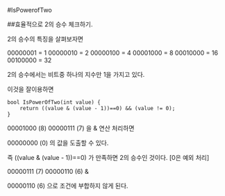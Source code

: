 #IsPowerofTwo

##효율적으로 2의 승수 체크하기.

2의 승수의 특징을 살펴보자면

00000001 = 1
00000010 = 2
00000100 = 4
00001000 = 8
00010000 = 16
00100000 = 32

2의 승수에서는 비트중 하나의 지수만 1을 가지고 있다.

이것을 잘이용하면

	bool IsPowerOfTwo(int value) {
		return ((value & (value - 1))==0) && (value != 0);
	}

00001000 (8) 
00000111 (7) 을 & 연산 처리하면

00000000 (0) 의 값을 도출할 수 있다. 

즉 ((value & (value - 1))==0) 가 만족하면 2의 승수인 것이다. [0은 예외 처리]

00000111 (7)
00000110 (6) &

00000110 (6) 으로 조건에 부합하지 않게 된다.